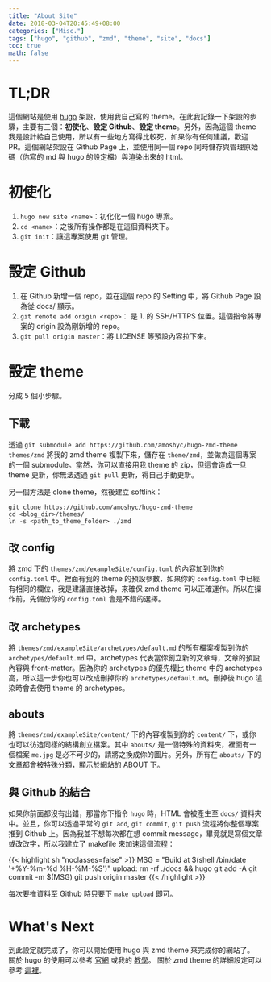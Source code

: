 ```yaml
---
title: "About Site"
date: 2018-03-04T20:45:49+08:00
categories: ["Misc."]
tags: ["hugo", "github", "zmd", "theme", "site", "docs"]
toc: true
math: false
---
```


# TL;DR

這個網站是使用 [hugo](https://gohugo.io/) 架設，使用我自己寫的 theme。在此我記錄一下架設的步驟，主要有三個：**初使化**、**設定 Github**、**設定 theme**。另外，因為這個 theme 我是設計給自己使用，所以有一些地方寫得比較死，如果你有任何建議，歡迎 PR。這個網站架設在 Github Page 上，並使用同一個 repo 同時儲存與管理原始碼（你寫的 md 與 hugo 的設定檔）與渲染出來的 html。

# 初使化

1. `hugo new site <name>`：初化化一個 hugo 專案。
2. `cd <name>`：之後所有操作都是在這個資料夾下。
3. `git init`：讓這專案使用 git 管理。

# 設定 Github

1. 在 Github 新增一個 repo，並在這個 repo 的 Setting 中，將 Github Page 設為從 docs/ 顯示。
2. `git remote add origin <repo>`：<repo> 是 1. 的 SSH/HTTPS 位置。這個指令將專案的 origin 設為剛新增的 repo。
3. `git pull origin master`：將 LICENSE 等預設內容拉下來。

# 設定 theme

分成 5 個小步驟。

## 下載

透過 `git submodule add https://github.com/amoshyc/hugo-zmd-theme themes/zmd` 將我的 zmd theme 複製下來，儲存在 `theme/zmd`，並做為這個專案的一個 submodule。當然，你可以直接用我 theme 的 zip，但這會造成一旦 theme 更新，你無法透過 `git pull` 更新，得自己手動更新。

另一個方法是 clone theme，然後建立 softlink：
```
git clone https://github.com/amoshyc/hugo-zmd-theme
cd <blog_dir>/themes/
ln -s <path_to_theme_folder> ./zmd
```

## 改 config

將 zmd 下的 `themes/zmd/exampleSite/config.toml` 的內容加到你的 `config.toml` 中。裡面有我的 theme 的預設參數，如果你的 `config.toml` 中已經有相同的欄位，我是建議直接改掉，來確保 zmd theme 可以正確運作。所以在操作前，先備份你的 `config.toml` 會是不錯的選擇。

## 改 archetypes

將 `themes/zmd/exampleSite/archetypes/default.md` 的所有檔案複製到你的 `archetypes/default.md` 中。archetypes 代表當你創立新的文章時，文章的預設內容與 front-matter。因為你的 archetypes 的優先權比 theme 中的 archetypes 高，所以這一步你也可以改成刪掉你的 `archetypes/default.md`。刪掉後 hugo 渲染時會去使用 theme 的 archetypes。

## abouts

將 `themes/zmd/exampleSite/content/` 下的內容複製到你的 `content/` 下，或你也可以彷造同樣的結構創立檔案。其中 `abouts/` 是一個特殊的資料夾，裡面有一個檔案 `me.jpg` 是必不可少的，請將之換成你的圖片。另外，所有在 `abouts/` 下的文章都會被特殊分類，顯示於網站的 ABOUT 下。

## 與 Github 的結合

如果你前面都沒有出錯，那當你下指令 `hugo` 時，HTML 會被產生至 `docs/` 資料夾中。並且，你可以透過平常的 `git add`, `git commit`, `git push` 流程將你整個專案推到 Github 上。因為我並不想每次都在想 commit message，畢竟就是寫個文章或改改字，所以我建立了 makefile 來加速這個流程：

{{< highlight sh "noclasses=false" >}}
MSG = "Build at $(shell /bin/date '+%Y-%m-%d %H-%M-%S')"
upload: 
	rm -rf ./docs && hugo
	git add -A
	git commit -m $(MSG)
	git push origin master
{{< /highlight >}}

每次要推資料至 Github 時只要下 `make upload` 即可。


# What's Next

到此設定就完成了，你可以開始使用 hugo 與 zmd theme 來完成你的網站了。
關於 hugo 的使用可以參考 [官網](https://example.org) 或我的 [教學](https://example.org)。
關於 zmd theme 的詳細設定可以參考 [這裡](https://example.org)。

